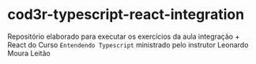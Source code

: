 # cod3r-typescript-react-integration
Repositório elaborado para executar os exercícios da aula integração + React do Curso `Entendendo Typescript` ministrado pelo instrutor Leonardo Moura Leitão 
